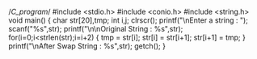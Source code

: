 /*C_program*/
#include <stdio.h>
#include <conio.h>
#include <string.h>
void main()
{
  char str[20],tmp;
  int i,j;
  clrscr();
  printf("\nEnter a string : ");
  scanf("%s",str);
  printf("\n\nOriginal String     : %s",str);
  for(i=0;i<strlen(str);i=i+2)
  {
    tmp = str[i];
     str[i] = str[i+1];
     str[i+1] = tmp;
     }
  printf("\nAfter Swap String      : %s",str);
  getch();
}
